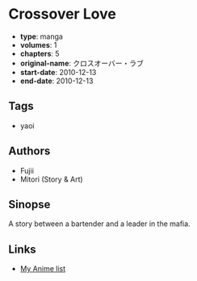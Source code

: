 # Crossover Love

-   **type**: manga
-   **volumes**: 1
-   **chapters**: 5
-   **original-name**: クロスオーバー・ラブ
-   **start-date**: 2010-12-13
-   **end-date**: 2010-12-13

## Tags

-   yaoi

## Authors

-   Fujii
-   Mitori (Story & Art)

## Sinopse

A story between a bartender and a leader in the mafia.

## Links

-   [My Anime list](https://myanimelist.net/manga/46380/Crossover_Love)
